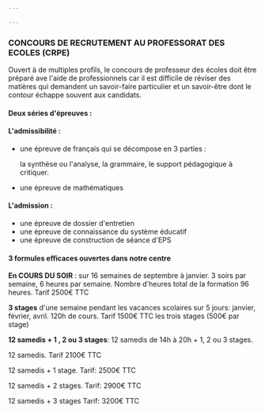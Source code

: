 ```yaml
---

---
```

### CONCOURS DE RECRUTEMENT AU    PROFESSORAT DES ECOLES (CRPE)

Ouvert à de multiples profils, le concours de professeur des écoles doit être préparé ave l'aide de professionnels car il est difficile de réviser des matières qui demandent un savoir-faire particulier et un savoir-être dont le contour échappe souvent aux candidats.

#### Deux séries d'épreuves :

#### L'admissibilité :

* une épreuve de français qui se décompose en 3 parties :

  la synthèse ou l'analyse, la grammaire, le support pédagogique à critiquer.
* une épreuve de mathématiques

#### L'admission :

* une épreuve de dossier d'entretien
* une épreuve de connaissance du système éducatif
* une épreuve de construction de séance d'EPS

#### 3 formules efficaces ouvertes dans notre centre

**En COURS DU SOIR** : sur 16 semaines de septembre à janvier. 3 soirs par semaine, 6 heures par semaine. Nombre d'heures total de la formation 96 heures. Tarif 2500€ TTC

**3 stages** d'une semaine pendant les vacances scolaires  sur 5 jours:  janvier, février, avril. 120h  de cours. Tarif 1500€ TTC les trois stages (500€ par stage)

**12 samedis + 1 , 2 ou 3 stages**: 12 samedis de 14h à 20h + 1, 2 ou 3 stages.

12 samedis. Tarif 2100€ TTC

12 samedis + 1 stage. Tarif: 2500€ TTC

12 samedis + 2 stages. Tarif: 2900€ TTC

12 samedis + 3 stages Tarif: 3200€ TTC